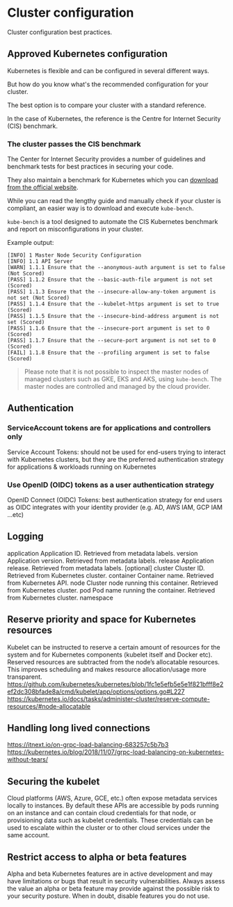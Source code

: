 # Cluster configuration

Cluster configuration best practices.

## Approved Kubernetes configuration

Kubernetes is flexible and can be configured in several different ways.

But how do you know what's the recommended configuration for your cluster.

The best option is to compare your cluster with a standard reference.

In the case of Kubernetes, the reference is the Centre for Internet Security (CIS) benchmark.

### The cluster passes the CIS benchmark

The Center for Internet Security provides a number of guidelines and benchmark tests for best practices in securing your code.

They also maintain a benchmark for Kubernetes which you can [download from the official website](https://www.cisecurity.org/benchmark/kubernetes/).

While you can read the lengthy guide and manually check if your cluster is compliant, an easier way is to download and execute `kube-bench`.

`kube-bench` is a tool designed to automate the CIS Kubernetes benchmark and report on misconfigurations in your cluster.

Example output:

```terminal|title=bash
[INFO] 1 Master Node Security Configuration
[INFO] 1.1 API Server
[WARN] 1.1.1 Ensure that the --anonymous-auth argument is set to false (Not Scored)
[PASS] 1.1.2 Ensure that the --basic-auth-file argument is not set (Scored)
[PASS] 1.1.3 Ensure that the --insecure-allow-any-token argument is not set (Not Scored)
[PASS] 1.1.4 Ensure that the --kubelet-https argument is set to true (Scored)
[PASS] 1.1.5 Ensure that the --insecure-bind-address argument is not set (Scored)
[PASS] 1.1.6 Ensure that the --insecure-port argument is set to 0 (Scored)
[PASS] 1.1.7 Ensure that the --secure-port argument is not set to 0 (Scored)
[FAIL] 1.1.8 Ensure that the --profiling argument is set to false (Scored)
```

> Please note that it is not possible to inspect the master nodes of managed clusters such as GKE, EKS and AKS, using `kube-bench`. The master nodes are controlled and managed by the cloud provider.

## Authentication

### ServiceAccount tokens are for applications and controllers **only**

Service Account Tokens: should not be used for end-users trying to interact with Kubernetes clusters, but they are the preferred authentication strategy for applications & workloads running on Kubernetes

### Use OpenID (OIDC) tokens as a user authentication strategy

OpenID Connect (OIDC) Tokens: best authentication strategy for end users as OIDC integrates with your identity provider (e.g. AD, AWS IAM, GCP IAM ...etc)

## Logging

application
Application ID. Retrieved from metadata labels.
version
Application version. Retrieved from metadata labels.
release
Application release. Retrieved from metadata labels. [optional]
cluster
Cluster ID. Retrieved from Kubernetes cluster.
container
Container name. Retrieved from Kubernetes API.
node
Cluster node running this container. Retrieved from Kubernetes cluster.
pod
Pod name running the container. Retrieved from Kubernetes cluster.
namespace

## Reserve priority and space for Kubernetes resources

Kubelet can be instructed to reserve a certain amount of resources for the system and for Kubernetes components (kubelet itself and Docker etc). Reserved resources are subtracted from the node’s allocatable resources. This improves scheduling and makes resource allocation/usage more transparent.
<https://github.com/kubernetes/kubernetes/blob/1fc1e5efb5e5e1f821bfff8e2ef2dc308bfade8a/cmd/kubelet/app/options/options.go#L227>
<https://kubernetes.io/docs/tasks/administer-cluster/reserve-compute-resources/#node-allocatable>

## Handling long lived connections

<https://itnext.io/on-grpc-load-balancing-683257c5b7b3>
<https://kubernetes.io/blog/2018/11/07/grpc-load-balancing-on-kubernetes-without-tears/>

## Securing the kubelet

Cloud platforms (AWS, Azure, GCE, etc.) often expose metadata services locally to instances. By default these APIs are accessible by pods running on an instance and can contain cloud credentials for that node, or provisioning data such as kubelet credentials. These credentials can be used to escalate within the cluster or to other cloud services under the same account.

## Restrict access to alpha or beta features

Alpha and beta Kubernetes features are in active development and may have limitations or bugs that result in security vulnerabilities. Always assess the value an alpha or beta feature may provide against the possible risk to your security posture. When in doubt, disable features you do not use.
